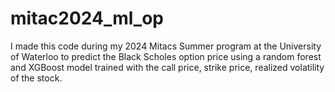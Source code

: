 # mitac2024_ml_op
I made this code during my 2024 Mitacs Summer program at the University of Waterloo to predict the Black Scholes option price using a random forest and XGBoost model trained with the call price, strike price, realized volatility of the stock.
